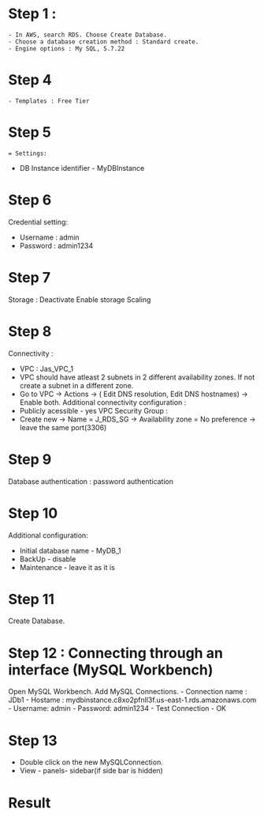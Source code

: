 # Step 1 : 
	- In AWS, search RDS. Choose Create Database.
	- Choose a database creation method : Standard create.
	- Engine options : My SQL, 5.7.22
# Step 4
	- Templates : Free Tier
# Step 5
	= Settings:
  - DB Instance identifier - MyDBInstance
# Step 6
Credential setting:
  - Username : admin
  - Password : admin1234
# Step 7
Storage : Deactivate Enable storage Scaling
# Step 8
Connectivity :
  - VPC : Jas_VPC_1
  - VPC should have atleast 2 subnets in 2 different availability zones. If not create a subnet in a different zone.
  - Go to VPC -> Actions -> ( Edit DNS resolution, Edit DNS hostnames) -> Enable both.
Additional connectivity configuration :
  - Publicly acessible - yes
VPC Security Group :
  - Create new -> Name = J_RDS_SG -> Availability zone = No preference -> leave the same port(3306)
# Step 9
Database authentication :  password authentication
# Step 10
Additional configuration:
  - Initial database name - MyDB_1
  - BackUp - disable
  - Maintenance - leave it as it is
# Step 11
Create Database.

# Step 12 : Connecting through an interface (MySQL Workbench)
Open MySQL Workbench. Add MySQL Connections.
	- Connection name : JDb1
	- Hostame : mydbinstance.c8xo2pfnll3f.us-east-1.rds.amazonaws.com
	- Username: admin
	- Password: admin1234
	- Test Connection - OK
# Step 13
  - Double click on the new MySQLConnection.
  - View - panels- sidebar(if side bar is hidden)
# Result
